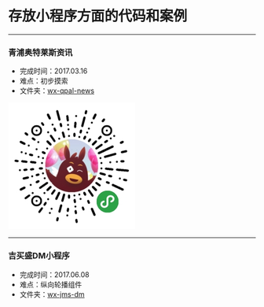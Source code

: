 # 存放小程序方面的代码和案例
---

### 青浦奥特莱斯资讯
* 完成时间：2017.03.16
* 难点：初步摸索
* 文件夹：[wx-qpal-news](tree/master/wx-qpal-news)

<img src="qrcode/gh_4d3e57eb2e07_258.jpg">

-----
### 吉买盛DM小程序
* 完成时间：2017.06.08
* 难点：纵向轮播组件
* 文件夹：[wx-jms-dm](tree/master/wx-jms-dm)
